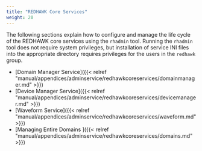 ```yaml
---
title: "REDHAWK Core Services"
weight: 20
---
```


The following sections explain how to configure and manage the life cycle of the REDHAWK core services using the `rhadmin` tool. Running the `rhadmin` tool does not require system privileges, but installation of service INI files into the appropriate directory requires privileges for the users in the `redhawk` group.

- [Domain Manager Service]({{< relref "manual/appendices/adminservice/redhawkcoreservices/domainmanager.md" >}})  
- [Device Manager Service]({{< relref "manual/appendices/adminservice/redhawkcoreservices/devicemanager.md" >}})  
- [Waveform Service]({{< relref "manual/appendices/adminservice/redhawkcoreservices/waveform.md" >}})  
- [Managing Entire Domains ]({{< relref "manual/appendices/adminservice/redhawkcoreservices/domains.md" >}})  
